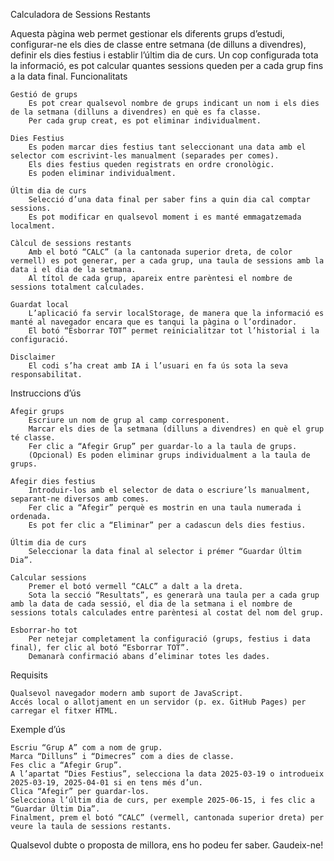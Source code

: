 Calculadora de Sessions Restants

Aquesta pàgina web permet gestionar els diferents grups d’estudi, configurar-ne els dies de classe entre setmana (de dilluns a divendres), definir els dies festius i establir l’últim dia de curs. Un cop configurada tota la informació, es pot calcular quantes sessions queden per a cada grup fins a la data final.
Funcionalitats

    Gestió de grups
        Es pot crear qualsevol nombre de grups indicant un nom i els dies de la setmana (dilluns a divendres) en què es fa classe.
        Per cada grup creat, es pot eliminar individualment.

    Dies Festius
        Es poden marcar dies festius tant seleccionant una data amb el selector com escrivint-les manualment (separades per comes).
        Els dies festius queden registrats en ordre cronològic.
        Es poden eliminar individualment.

    Últim dia de curs
        Selecció d’una data final per saber fins a quin dia cal comptar sessions.
        Es pot modificar en qualsevol moment i es manté emmagatzemada localment.

    Càlcul de sessions restants
        Amb el botó “CALC” (a la cantonada superior dreta, de color vermell) es pot generar, per a cada grup, una taula de sessions amb la data i el dia de la setmana.
        Al títol de cada grup, apareix entre parèntesi el nombre de sessions totalment calculades.

    Guardat local
        L’aplicació fa servir localStorage, de manera que la informació es manté al navegador encara que es tanqui la pàgina o l’ordinador.
        El botó “Esborrar TOT” permet reinicialitzar tot l’historial i la configuració.

    Disclaimer
        El codi s’ha creat amb IA i l’usuari en fa ús sota la seva responsabilitat.

Instruccions d’ús

    Afegir grups
        Escriure un nom de grup al camp corresponent.
        Marcar els dies de la setmana (dilluns a divendres) en què el grup té classe.
        Fer clic a “Afegir Grup” per guardar-lo a la taula de grups.
        (Opcional) Es poden eliminar grups individualment a la taula de grups.

    Afegir dies festius
        Introduir-los amb el selector de data o escriure’ls manualment, separant-ne diversos amb comes.
        Fer clic a “Afegir” perquè es mostrin en una taula numerada i ordenada.
        Es pot fer clic a “Eliminar” per a cadascun dels dies festius.

    Últim dia de curs
        Seleccionar la data final al selector i prémer “Guardar Últim Dia”.

    Calcular sessions
        Premer el botó vermell “CALC” a dalt a la dreta.
        Sota la secció “Resultats”, es generarà una taula per a cada grup amb la data de cada sessió, el dia de la setmana i el nombre de sessions totals calculades entre parèntesi al costat del nom del grup.

    Esborrar-ho tot
        Per netejar completament la configuració (grups, festius i data final), fer clic al botó “Esborrar TOT”.
        Demanarà confirmació abans d’eliminar totes les dades.

Requisits

    Qualsevol navegador modern amb suport de JavaScript.
    Accés local o allotjament en un servidor (p. ex. GitHub Pages) per carregar el fitxer HTML.

Exemple d’ús

    Escriu “Grup A” com a nom de grup.
    Marca “Dilluns” i “Dimecres” com a dies de classe.
    Fes clic a “Afegir Grup”.
    A l’apartat “Dies Festius”, selecciona la data 2025-03-19 o introdueix 2025-03-19, 2025-04-01 si en tens més d’un.
    Clica “Afegir” per guardar-los.
    Selecciona l’últim dia de curs, per exemple 2025-06-15, i fes clic a “Guardar Últim Dia”.
    Finalment, prem el botó “CALC” (vermell, cantonada superior dreta) per veure la taula de sessions restants.

Qualsevol dubte o proposta de millora, ens ho podeu fer saber. Gaudeix-ne!
